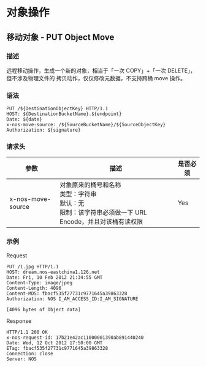 # 对象操作
## 移动对象 - PUT Object Move

### 描述
远程移动操作，生成一个新的对象，相当于「一次 COPY」+「一次 DELETE」，但不涉及物理文件的 拷贝动作，仅仅修改元数据，不支持跨桶 move 操作。

### 语法

    PUT /${DestinationObjectKey} HTTP/1.1
    HOST: ${DestinationBucketName}.${endpoint}
    Date: ${date}
    x-nos-move-source: /${SourceBucketName}/${SourceObjectKey}
    Authorization: ${signature}

### 请求头

|        参数       |                                                     描述                                                    | 是否必须 |
|-------------------|-------------------------------------------------------------------------------------------------------------|----------|
| x-nos-move-source | 对象原来的桶号和名称<br>类型：字符串<br>默认：无<br>限制：该字符串必须做一下 URL Encode，并且对该桶有读权限 | Yes      |

### 示例
Request

    PUT /1.jpg HTTP/1.1
    HOST: dream.nos-eastchina1.126.net
    Date: Fri, 10 Feb 2012 21:34:55 GMT
    Content-Type: image/jpeg
    Content-Length: 4096
    Content-MD5: fbacf535f27731c9771645a39863328
    Authorization: NOS I_AM_ACCESS_ID:I_AM_SIGNATURE
    
    [4096 bytes of Object data]

Response

    HTTP/1.1 200 OK
    x-nos-request-id: 17b21e42ac11000001390ab891440240
    Date: Wed, 12 Oct 2012 17:50:00 GMT
    ETag: fbacf535f27731c9771645a39863328
    Connection: close
    Server: NOS